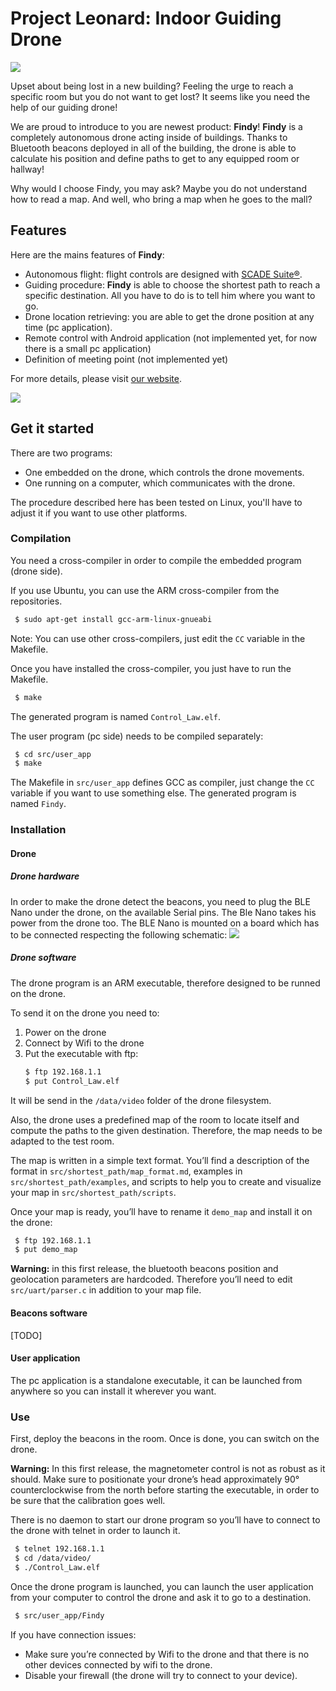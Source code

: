 # Project Leonard: Indoor Guiding Drone

![](https://sites.google.com/site/projetsecinsa/_/rsrc/1446308035277/projets-2015-2016/project-leonard/project.jpg)

Upset about being lost in a new building? Feeling the urge to reach a specific room but you do not want to get lost? It seems like you need the help of our guiding drone!

We are proud to introduce to you are newest product: **Findy**! **Findy** is a completely autonomous drone acting inside of buildings. Thanks to Bluetooth beacons deployed in all of the building, the drone is able to calculate his position and define paths to get to any equipped room or hallway!

Why would I choose Findy, you may ask? Maybe you do not understand how to read a map. And well, who bring a map when he goes to the mall? 

## Features

Here are the mains features of **Findy**:
* Autonomous flight: flight controls are designed with [SCADE Suite®](http://www.systerel.fr/).
* Guiding procedure: **Findy** is able to choose the shortest path to reach a specific destination. All you have to do is to tell him where you want to go.
* Drone location retrieving: you are able to get the drone position at any time (pc application).
* Remote control with Android application (not implemented yet, for now there is a small pc application)
* Definition of meeting point (not implemented yet)

For more details, please visit [our website](https://sites.google.com/site/projetsecinsa/projets-2015-2016/project-leonard).

![](http://www.systerel.fr/wp-content/uploads/2014/09/scade-300x116.jpg)

## Get it started

There are two programs:
* One embedded on the drone, which controls the drone movements.
* One running on a computer, which communicates with the drone.

The procedure described here has been tested on Linux, you'll have to adjust it if you want to use other platforms.

### Compilation

You need a cross-compiler in order to compile the embedded program (drone side).

If you use Ubuntu, you can use the ARM cross-compiler from the repositories.
```bash
 $ sudo apt-get install gcc-arm-linux-gnueabi
```

Note: You can use other cross-compilers, just edit the `CC` variable in the Makefile.

Once you have installed the cross-compiler, you just have to run the Makefile.
```bash
 $ make
```

The generated program is named `Control_Law.elf`.

The user program (pc side) needs to be compiled separately:
```bash
 $ cd src/user_app
 $ make
```

The Makefile in `src/user_app` defines GCC as compiler, just change the `CC` variable if you want to use something else.
The generated program is named `Findy`.

### Installation

#### Drone

##### Drone hardware

In order to make the drone detect the beacons, you need to plug the BLE Nano under the drone, on the available Serial pins. The Ble Nano takes his power from the drone too. The BLE Nano is mounted on a board which has to be connected respecting the following schematic:
![](https://www.github.com/super7ramp/Leonard/captures/pinout.jpg)

##### Drone software

The drone program is an ARM executable, therefore designed to be runned on the drone.

To send it on the drone you need to:
1. Power on the drone
2. Connect by Wifi to the drone
3. Put the executable with ftp:
   ```bash
   $ ftp 192.168.1.1
   $ put Control_Law.elf
   ```

It will be send in the `/data/video` folder of the drone filesystem.

Also, the drone uses a predefined map of the room to locate itself and compute the paths to the given destination. Therefore, the map needs to be adapted to the test room.

The map is written in a simple text format. You’ll find a description of the format in `src/shortest_path/map_format.md`, examples in `src/shortest_path/examples`, and scripts to help you to create and visualize your map in `src/shortest_path/scripts`.

Once your map is ready, you’ll have to rename it `demo_map` and install it on the drone:
```bash
 $ ftp 192.168.1.1
 $ put demo_map
```

**Warning:** in this first release, the bluetooth beacons position and geolocation parameters are hardcoded. Therefore you’ll need to edit `src/uart/parser.c` in addition to your map file.

#### Beacons software

[TODO]

#### User application

The pc application is a standalone executable, it can be launched from anywhere so you can install it wherever you want.

### Use

First, deploy the beacons in the room. Once is done, you can switch on the drone.

**Warning:** In this first release, the magnetometer control is not as robust as it should. Make sure to positionate your drone’s head approximately 90° counterclockwise from the north before starting the executable, in order to be sure that the calibration goes well.

There is no daemon to start our drone program so you’ll have to connect to the drone with telnet in order to launch it.
```bash
 $ telnet 192.168.1.1
 $ cd /data/video/
 $ ./Control_Law.elf
```

Once the drone program is launched, you can launch the user application from your computer to control the drone and ask it to go to a destination.
```bash
 $ src/user_app/Findy
```

If you have connection issues:
* Make sure you’re connected by Wifi to the drone and that there is no other devices connected by wifi to the drone.
* Disable your firewall (the drone will try to connect to your device).
